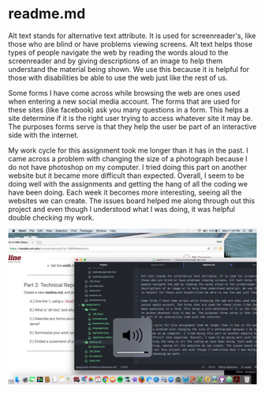 # readme.md

Alt text stands for alternative text attribute. It is used for screenreader's, like those who are blind or have problems viewing screens. Alt text helps those types of people navigate the web by reading the words aloud to the screenreader and by giving descriptions of an image to help them understand the material being shown. We use this because it is helpful for those with disabilities be able to use the web just like the rest of us.

Some forms I have come across while browsing the web are ones used when entering a new social media account. The forms that are used for these sites (like facebook) ask you many questions in a form. This helps a site determine if it is the right user trying to access whatever site it may be. The purposes forms serve is that they help the user be part of an interactive side with the internet.

My work cycle for this assignment took me longer than it has in the past. I came across a problem with changing the size of a photograph because I do not have photoshop on my computer. I tried doing this part on another website but it became more difficult than expected. Overall, I seem to be doing well with the assignments and getting the hang of all the coding we have been doing. Each week it becomes more interesting, seeing all the websites we can create. The issues board helped me along through out this project and even though I understood what I was doing, it was helpful double checking my work.

![screenshot](../images/screenshot.png)
